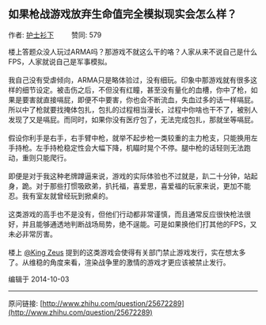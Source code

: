 ## 如果枪战游戏放弃生命值完全模拟现实会怎么样？

作者: [护士衫下](http://www.zhihu.com/people/Yakinrossa)&nbsp;&nbsp;&nbsp;&nbsp;&nbsp;&nbsp;&nbsp;&nbsp; 赞同: 579


楼上答题众没人玩过ARMA吗？那游戏不就这么干的咯？人家从来不说自己是什么FPS，人家就说自己是军事模拟。<br><br>我自己没有受虐倾向，ARMA只是略体验过，没有细玩。印象中那游戏就有很多这样的细节设定。被击伤之后，不但没有红瞳，甚至没有量化的血槽，你中了枪，如果是要害就直接嗝屁，即便不中要害，你也会不断流血，失血过多的话一样嗝屁。所以中了枪就要找掩体包扎，包扎的过程相当漫长，过程中你啥也干不了，被别人发现了又是嗝屁。而同时，如果你没有医疗包了，无法完成包扎，那就坐等嗝屁。<br><br>假设你利手是右手，右手臂中枪，就举不起步枪一类较重的主力枪支，只能换用左手持枪。左手持枪稳定性会大幅下降，机瞄时晃个不停。腿中枪的话轻则无法跑动，重则只能爬行。<br><br>即便是对于我这种老牌蹲逼来说，游戏的实际体验也不过就是，趴二十分钟，站起身，跪。对于那些打惯吸欧弟，扒托福，喜爱思，喜爱福的玩家来说，更加不能忍。我有室友就曾经玩到掀桌的。<br><br>这类游戏的高手也不是没有，但他们行动都非常谨慎，而且通常反应很快枪法很好，并且能够通透地判断战场局势，绝不逞能。可是如果换他们打其他的FPS，又未必非常厉害。<br><br>楼上 <a data-hash="32f5468992c3f7e453c9b27147ad25e0" href="http://www.zhihu.com/people/32f5468992c3f7e453c9b27147ad25e0" class="member_mention" data-tip="p$b$32f5468992c3f7e453c9b27147ad25e0">@King Zeus</a> 提到的这类游戏会使得有关部门禁止游戏发行，实在想太多了。从维稳的角度来看，渲染战争里的激情的游戏才更应该被禁止发行。



编辑于 2014-10-03



---
原问链接: [http://www.zhihu.com/question/25672289](http://www.zhihu.com/question/25672289)